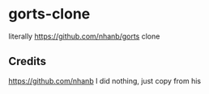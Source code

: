 # gorts-clone
literally  https://github.com/nhanb/gorts clone

## Credits
https://github.com/nhanb
I did nothing, just copy from his 
